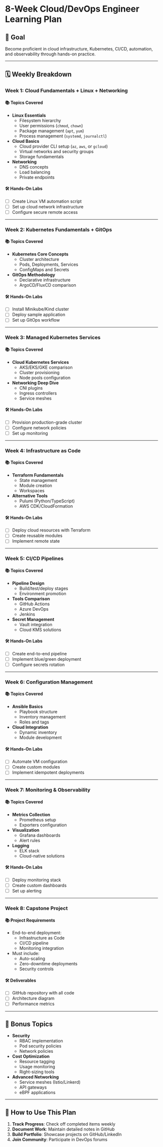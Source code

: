 # 8-Week Cloud/DevOps Engineer Learning Plan

## 📌 Goal
Become proficient in cloud infrastructure, Kubernetes, CI/CD, automation, and observability through hands-on practice.

---

## 🗓 Weekly Breakdown

### Week 1: Cloud Fundamentals + Linux + Networking
#### 📚 Topics Covered
- **Linux Essentials**
  - Filesystem hierarchy
  - User permissions (`chmod`, `chown`)
  - Package management (`apt`, `yum`)
  - Process management (`systemd`, `journalctl`)
- **Cloud Basics**
  - Cloud provider CLI setup (`az`, `aws`, or `gcloud`)
  - Virtual networks and security groups
  - Storage fundamentals
- **Networking**
  - DNS concepts
  - Load balancing
  - Private endpoints

#### 🛠 Hands-On Labs
- [ ] Create Linux VM automation script
- [ ] Set up cloud network infrastructure
- [ ] Configure secure remote access

---

### Week 2: Kubernetes Fundamentals + GitOps
#### 📚 Topics Covered
- **Kubernetes Core Concepts**
  - Cluster architecture
  - Pods, Deployments, Services
  - ConfigMaps and Secrets
- **GitOps Methodology**
  - Declarative infrastructure
  - ArgoCD/FluxCD comparison

#### 🛠 Hands-On Labs
- [ ] Install Minikube/Kind cluster
- [ ] Deploy sample application
- [ ] Set up GitOps workflow

---

### Week 3: Managed Kubernetes Services
#### 📚 Topics Covered
- **Cloud Kubernetes Services**
  - AKS/EKS/GKE comparison
  - Cluster provisioning
  - Node pools configuration
- **Networking Deep Dive**
  - CNI plugins
  - Ingress controllers
  - Service meshes

#### 🛠 Hands-On Labs
- [ ] Provision production-grade cluster
- [ ] Configure network policies
- [ ] Set up monitoring

---

### Week 4: Infrastructure as Code
#### 📚 Topics Covered
- **Terraform Fundamentals**
  - State management
  - Module creation
  - Workspaces
- **Alternative Tools**
  - Pulumi (Python/TypeScript)
  - AWS CDK/CloudFormation

#### 🛠 Hands-On Labs
- [ ] Deploy cloud resources with Terraform
- [ ] Create reusable modules
- [ ] Implement remote state

---

### Week 5: CI/CD Pipelines
#### 📚 Topics Covered
- **Pipeline Design**
  - Build/test/deploy stages
  - Environment promotion
- **Tools Comparison**
  - GitHub Actions
  - Azure DevOps
  - Jenkins
- **Secret Management**
  - Vault integration
  - Cloud KMS solutions

#### 🛠 Hands-On Labs
- [ ] Create end-to-end pipeline
- [ ] Implement blue/green deployment
- [ ] Configure secrets rotation

---

### Week 6: Configuration Management
#### 📚 Topics Covered
- **Ansible Basics**
  - Playbook structure
  - Inventory management
  - Roles and tags
- **Cloud Integration**
  - Dynamic inventory
  - Module development

#### 🛠 Hands-On Labs
- [ ] Automate VM configuration
- [ ] Create custom modules
- [ ] Implement idempotent deployments

---

### Week 7: Monitoring & Observability
#### 📚 Topics Covered
- **Metrics Collection**
  - Prometheus setup
  - Exporters configuration
- **Visualization**
  - Grafana dashboards
  - Alert rules
- **Logging**
  - ELK stack
  - Cloud-native solutions

#### 🛠 Hands-On Labs
- [ ] Deploy monitoring stack
- [ ] Create custom dashboards
- [ ] Set up alerting

---

### Week 8: Capstone Project
#### 📚 Project Requirements
- End-to-end deployment:
  - Infrastructure as Code
  - CI/CD pipeline
  - Monitoring integration
- Must include:
  - Auto-scaling
  - Zero-downtime deployments
  - Security controls

#### 🛠 Deliverables
- [ ] GitHub repository with all code
- [ ] Architecture diagram
- [ ] Performance metrics

---

## 🎯 Bonus Topics
- **Security**
  - RBAC implementation
  - Pod security policies
  - Network policies
- **Cost Optimization**
  - Resource tagging
  - Usage monitoring
  - Right-sizing tools
- **Advanced Networking**
  - Service meshes (Istio/Linkerd)
  - API gateways
  - eBPF applications

---

## 📂 How to Use This Plan
1. **Track Progress**: Check off completed items weekly
2. **Document Work**: Maintain detailed notes in GitHub
3. **Build Portfolio**: Showcase projects on GitHub/LinkedIn
4. **Join Community**: Participate in DevOps forums